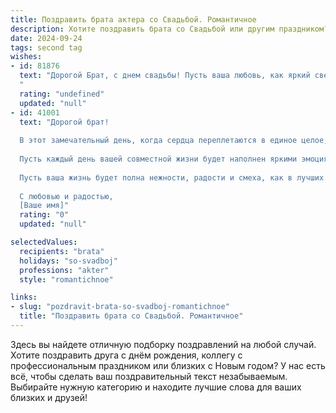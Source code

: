 ```yaml
---
title: Поздравить брата актера со Свадьбой. Романтичное
description: Хотите поздравить брата со Свадьбой или другим праздником? Наш ИИ создаст незабываемое поздравление, а вы обязательно выделитесь среди других.  
date: 2024-09-24
tags: second tag
wishes:
- id: 81876
  text: "Дорогой Брат, с днем свадьбы! Пусть ваша любовь, как яркий свет на театральной сцене, озаряет каждый день вашей совместной жизни. Желаю вам бесконечной мудрости, легкости и радости в этой новой, замечательной роли – роли мужа и жены!
  "
  rating: "undefined"
  updated: "null"
- id: 41001
  text: "Дорогой брат!
  
  В этот замечательный день, когда сердца переплетаются в единое целое, я хочу поздравить тебя с вашим незабываемым событием — свадьбой! Вы как истинные актеры, сыгравшие главные роли в этом удивительном спектакле любви, обрели свое счастье на одной сцене.
  
  Пусть каждый день вашей совместной жизни будет наполнен яркими эмоциями, волшебными моментами и искренними чувствами. Желаю вам быть друг для друга вдохновением и поддержкой, а ваша любовь пусть станет самой прекрасной историей, которой вы будете делиться с миром.
  
  Пусть ваша жизнь будет полна нежности, радости и смеха, как в лучших романтических комедиях. И пусть каждый новый день приносит вам новые впечатления, яркие воспоминания и счастье, которое будет лишь расти с каждым моментом.
  
  С любовью и радостью,
  [Ваше имя]"
  rating: "0"
  updated: "null"

selectedValues:
  recipients: "brata"
  holidays: "so-svadboj"
  professions: "akter"
  style: "romantichnoe"

links:
- slug: "pozdravit-brata-so-svadboj-romantichnoe"
  title: "Поздравить брата со Свадьбой. Романтичное"
---
```


Здесь вы найдете отличную подборку поздравлений на любой случай. 
Хотите поздравить друга с днём рождения, коллегу с профессиональным праздником или близких с Новым годом? У нас есть всё, чтобы сделать ваш поздравительный текст незабываемым. Выбирайте нужную категорию и находите лучшие слова для ваших близких и друзей!
